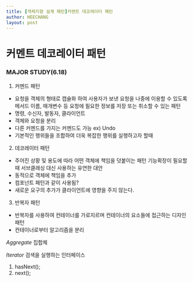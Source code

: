 ```yaml
---
title: [객체지향 설계 패턴]커멘트 데코레이터 패턴
author: HEECHANG
layout: post
---
```


# 커멘트 데코레이터 패턴
### MAJOR STUDY(6.18)

1. 커멘드 패턴
- 요청을 객체의 형태로 캡슐화 하여 사용자가 보낸 요청을 나중에 이용할 수 있도록 메서드 이름, 매개변수 등 요청에 필요한 정보를 저장 또는 취소할 수 있는 패턴
- 명령, 수신자, 발동자, 클라이언트
- 객체와 요청을 분리
- 다른 커멘드를 가지는 커멘드도 가능 ex) Undo
- 기본적인 행위들을 조합하여 더욱 복잡한 행위를 실행하고자 할때


2. 데코레이터 패턴
- 주어진 상황 및 용도에 따라 어떤 객체에 책임을 덧붙이는 패턴 기능확장이 필요할때 서브클래싱 대신 사용하는 유연한 대안
- 동적으로 객체에 책임을 추가
- 컴포넌트 패턴과 같이 사용됨?
- 새로운 요구의 추가가 클라이언트에 영향을 주지 않는다.

3. 반복자 패턴
- 반복자를 사용하여 컨테이너를 가로지르며 컨테이너의 요소들에 접근하는 디자인 패턴
- 컨테이너로부터 알고리즘을 분리

*Aggregate*
집합체

*Iterator*
검색을 실행하는 인터페이스
1. hasNext();
2. next();
